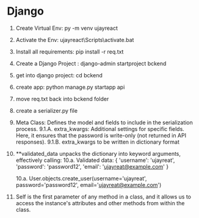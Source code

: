 # Django
1. Create Virtual Env: py -m venv ujayreact
2. Activate the Env: ujayreact\Scripts\activate.bat
3. Install all requirements: pip install -r req.txt
4. Create a Django Project  : django-admin startproject bckend
5. get into django project: cd bckend
6. create app: python manage.py startapp api
7. move req.txt back into bckend folder
8. create a serializer.py file
9. Meta Class: Defines the model and fields to include in the serialization process.
   9.1.A. extra_kwargs: Additional settings for specific fields. Here, it ensures that the password is write-only (not returned in API responses).
   9.1.B. extra_kwargs to be written in dictionary format
10. **validated_data unpacks the dictionary into keyword arguments, effectively calling:
    10.a. Validated data: {
                          'username': 'ujayreat',
                          'password': 'password12',
                          'email': 'ujayreat@example.com'
                          }

    10.a. User.objects.create_user(username='ujayreat', password='password12', email='ujayreat@example.com')
11. Self is the first parameter of any method in a class, and it allows us to access the instance's attributes and other methods from within the class.
